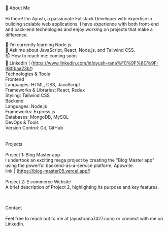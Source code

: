 
👀 About Me <br><br>
Hi there! I'm Ayush, a passionate Fullstack Developer with expertise in building scalable web applications. I have experience with both front-end and back-end technologies and enjoy working on projects that make a difference.

🌱 I’m currently learning Node.js. <br>
💬 Ask me about JavaScript, React, Node.js, and Tailwind CSS.<br>
📫 How to reach me: coming soon<br>
📝 LinkedIn | (https://www.linkedin.com/in/ayush-rana%F0%9F%8C%9F-980baa23b/)<br>
Technologies & Tools<br>
Frontend<br>
Languages: HTML, CSS, JavaScript<br>
Frameworks & Libraries: React, Redux<br>
Styling: Tailwind CSS <br>
Backend <br>
Languages: Node.js <br>
Frameworks: Express.js <br>
Databases: MongoDB,  MySQL <br>
DevOps & Tools <br>
Version Control: Git, GitHub <br><br><br>
Projects <br><br>
Project 1: Blog Master app <br>
 I undertook an exciting mega project by creating the "Blog Master app" using the powerful backend-as-a-service platform, Appwrite. <br>
 link | (https://blog-master05.vercel.app/)
<br><br>
Project 2: E commerce Website <br>
A brief description of Project 2, highlighting its purpose and key features.
<br><br><br>

Contact<br><br>
Feel free to reach out to me at (ayushrana7427.com) or connect with me on LinkedIn.
<!---
ayush7427/ayush7427 is a ✨ special ✨ repository because its `README.md` (this file) appears on your GitHub profile.
You can click the Preview link to take a look at your changes.
--->
